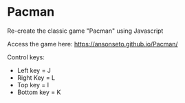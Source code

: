 # Pacman
Re-create the classic game "Pacman" using Javascript

Access the game here: https://ansonseto.github.io/Pacman/

Control keys: 
- Left key = J
- Right Key = L
- Top key = I
- Bottom key = K
